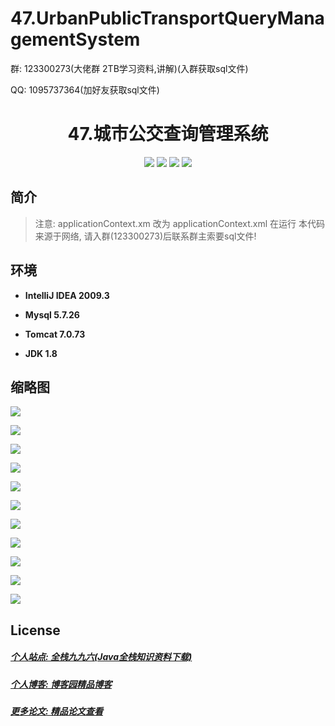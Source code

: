 
# 47.UrbanPublicTransportQueryManagementSystem

<p>群: 123300273(大佬群 2TB学习资料,讲解)(入群获取sql文件)</p>
<p>QQ: 1095737364(加好友获取sql文件)</p>

<p><h1 align="center">47.城市公交查询管理系统</h1></p>


<p align="center">
	<img src="https://img.shields.io/badge/jdk-1.8-orange.svg"/>
    <img src="https://img.shields.io/badge/spring-5.x-lightgrey.svg"/>
    <img src="https://img.shields.io/badge/struts-3.x-blue.svg"/>
    <img src="https://img.shields.io/badge/hibernate-3.x-blue.svg"/>
</p>

## 简介

> 注意: applicationContext.xm 改为 applicationContext.xml 在运行
> 本代码来源于网络, 请入群(123300273)后联系群主索要sql文件!


## 环境

- <b>IntelliJ IDEA 2009.3</b>

- <b>Mysql 5.7.26</b>

- <b>Tomcat 7.0.73</b>

- <b>JDK 1.8</b>


## 缩略图

![](https://img2020.cnblogs.com/blog/588112/202110/588112-20211016083006619-1168836578.png)

![](https://img2020.cnblogs.com/blog/588112/202110/588112-20211016083013702-1308307074.png)

![](https://img2020.cnblogs.com/blog/588112/202110/588112-20211016083019331-2130977554.png)

![](https://img2020.cnblogs.com/blog/588112/202110/588112-20211016083026234-1357905638.png)

![](https://img2020.cnblogs.com/blog/588112/202110/588112-20211016083031984-1729466607.png)

![](https://img2020.cnblogs.com/blog/588112/202110/588112-20211016083037905-21468280.png)

![](https://img2020.cnblogs.com/blog/588112/202110/588112-20211016083045221-1232779902.png)

![](https://img2020.cnblogs.com/blog/588112/202110/588112-20211016083054033-1705919751.png)

![](https://img2020.cnblogs.com/blog/588112/202110/588112-20211016083101306-2109201949.png)

![](https://img2020.cnblogs.com/blog/588112/202110/588112-20211016083109046-763858772.png)

![](https://img2020.cnblogs.com/blog/588112/202110/588112-20211016083114851-1562444329.png)

## License

##### [个人站点: 全栈九九六(Java全栈知识资料下载)](https://www.blog996.com/)
##### [个人博客: 博客园精品博客](https://www.cnblogs.com/yysbolg/)
##### [更多论文: 精品论文查看](https://www.cnblogs.com/yysbolg/category/1886262.html)



